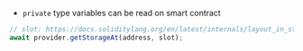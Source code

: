 - `private` type variables can be read on smart contract

```js
// slot: https://docs.soliditylang.org/en/latest/internals/layout_in_storage.html
await provider.getStorageAt(address, slot);
```
